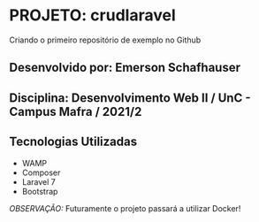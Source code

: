 # **PROJETO: crudlaravel**
Criando o primeiro repositório de exemplo no Github

## **Desenvolvido por:** Emerson Schafhauser
## **Disciplina:** Desenvolvimento Web II / UnC - Campus Mafra / 2021/2

## **Tecnologias Utilizadas**
* WAMP
* Composer
* Laravel 7 
* Bootstrap

_OBSERVAÇÃO:_ Futuramente o projeto passará a utilizar Docker!
